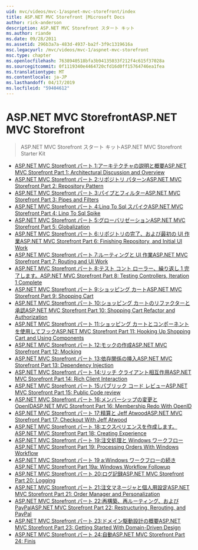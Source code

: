 ```yaml
---
uid: mvc/videos/mvc-1/aspnet-mvc-storefront/index
title: ASP.NET MVC Storefront |Microsoft Docs
author: rick-anderson
description: ASP.NET MVC Storefront スタート キット
ms.author: riande
ms.date: 09/28/2011
ms.assetid: 296b3a7a-483d-4937-ba2f-3f9c1319616a
msc.legacyurl: /mvc/videos/mvc-1/aspnet-mvc-storefront
msc.type: chapter
ms.openlocfilehash: 7638940518bfa3b94135033f212f4c615f37028a
ms.sourcegitcommit: 0f1119340e4464720cfd16d0ff15764746ea1fea
ms.translationtype: MT
ms.contentlocale: ja-JP
ms.lasthandoff: 04/17/2019
ms.locfileid: "59404612"
---
```

# <a name="aspnet-mvc-storefront"></a><span data-ttu-id="726e9-103">ASP.NET MVC Storefront</span><span class="sxs-lookup"><span data-stu-id="726e9-103">ASP.NET MVC Storefront</span></span>

> <span data-ttu-id="726e9-104">ASP.NET MVC Storefront スタート キット</span><span class="sxs-lookup"><span data-stu-id="726e9-104">ASP.NET MVC Storefront Starter Kit</span></span>


- [<span data-ttu-id="726e9-105">ASP.NET MVC Storefront パート 1:アーキテクチャの説明と概要</span><span class="sxs-lookup"><span data-stu-id="726e9-105">ASP.NET MVC Storefront Part 1: Architectural Discussion and Overview</span></span>](aspnet-mvc-storefront-part-1-architectural-discussion-and-overview.md)
- [<span data-ttu-id="726e9-106">ASP.NET MVC Storefront パート 2:リポジトリ パターン</span><span class="sxs-lookup"><span data-stu-id="726e9-106">ASP.NET MVC Storefront Part 2: Repository Pattern</span></span>](aspnet-mvc-storefront-part-2-the-repository-pattern.md)
- [<span data-ttu-id="726e9-107">ASP.NET MVC Storefront パート 3:パイプとフィルター</span><span class="sxs-lookup"><span data-stu-id="726e9-107">ASP.NET MVC Storefront Part 3: Pipes and Filters</span></span>](aspnet-mvc-storefront-part-3-pipes-and-filters.md)
- [<span data-ttu-id="726e9-108">ASP.NET MVC Storefront パート 4:Linq To Sql スパイク</span><span class="sxs-lookup"><span data-stu-id="726e9-108">ASP.NET MVC Storefront Part 4: Linq To Sql Spike</span></span>](aspnet-mvc-storefront-part-4-linq-to-sql-spike.md)
- [<span data-ttu-id="726e9-109">ASP.NET MVC Storefront パート 5:グローバリゼーション</span><span class="sxs-lookup"><span data-stu-id="726e9-109">ASP.NET MVC Storefront Part 5: Globalization</span></span>](aspnet-mvc-storefront-part-5-globalization.md)
- [<span data-ttu-id="726e9-110">ASP.NET MVC Storefront パート 6:リポジトリの完了、および最初の UI 作業</span><span class="sxs-lookup"><span data-stu-id="726e9-110">ASP.NET MVC Storefront Part 6: Finishing Repository, and Initial UI Work</span></span>](aspnet-mvc-storefront-part-6-finishing-the-repository-and-initial-ui-work.md)
- [<span data-ttu-id="726e9-111">ASP.NET MVC Storefront パート 7:ルーティングと UI 作業</span><span class="sxs-lookup"><span data-stu-id="726e9-111">ASP.NET MVC Storefront Part 7: Routing and UI Work</span></span>](aspnet-mvc-storefront-part-7-routing-and-ui-work.md)
- [<span data-ttu-id="726e9-112">ASP.NET MVC Storefront パート 8:テスト コント ローラー、繰り返し 1 完了します。</span><span class="sxs-lookup"><span data-stu-id="726e9-112">ASP.NET MVC Storefront Part 8: Testing Controllers, Iteration 1 Complete</span></span>](aspnet-mvc-storefront-part-8-testing-controllers-iteration-1-complete.md)
- [<span data-ttu-id="726e9-113">ASP.NET MVC Storefront パート 9:ショッピング カート</span><span class="sxs-lookup"><span data-stu-id="726e9-113">ASP.NET MVC Storefront Part 9: Shopping Cart</span></span>](aspnet-mvc-storefront-part-9-the-shopping-cart.md)
- [<span data-ttu-id="726e9-114">ASP.NET MVC Storefront パート 10:ショッピング カートのリファクターと承認</span><span class="sxs-lookup"><span data-stu-id="726e9-114">ASP.NET MVC Storefront Part 10: Shopping Cart Refactor and Authorization</span></span>](aspnet-mvc-storefront-part-10-shopping-cart-refactor-and-authorization.md)
- [<span data-ttu-id="726e9-115">ASP.NET MVC Storefront パート 11:ショッピング カートとコンポーネントを使用してフック</span><span class="sxs-lookup"><span data-stu-id="726e9-115">ASP.NET MVC Storefront Part 11: Hooking Up Shopping Cart and Using Components</span></span>](aspnet-mvc-storefront-part-11-hooking-up-the-shopping-cart-and-using-components.md)
- [<span data-ttu-id="726e9-116">ASP.NET MVC Storefront パート 12:モックの作成</span><span class="sxs-lookup"><span data-stu-id="726e9-116">ASP.NET MVC Storefront Part 12: Mocking</span></span>](aspnet-mvc-storefront-part-12-mocking.md)
- [<span data-ttu-id="726e9-117">ASP.NET MVC Storefront パート 13:依存関係の挿入</span><span class="sxs-lookup"><span data-stu-id="726e9-117">ASP.NET MVC Storefront Part 13: Dependency Injection</span></span>](aspnet-mvc-storefront-part-13-dependency-injection.md)
- [<span data-ttu-id="726e9-118">ASP.NET MVC Storefront パート 14:リッチ クライアント相互作用</span><span class="sxs-lookup"><span data-stu-id="726e9-118">ASP.NET MVC Storefront Part 14: Rich Client Interaction</span></span>](aspnet-mvc-storefront-part-14-rich-client-interaction.md)
- [<span data-ttu-id="726e9-119">ASP.NET MVC Storefront パート 15:パブリック コード レビュー</span><span class="sxs-lookup"><span data-stu-id="726e9-119">ASP.NET MVC Storefront Part 15: Public Code review</span></span>](aspnet-mvc-storefront-part-15-public-code-review.md)
- [<span data-ttu-id="726e9-120">ASP.NET MVC Storefront パート 16:メンバーシップの変更と OpenID</span><span class="sxs-lookup"><span data-stu-id="726e9-120">ASP.NET MVC Storefront Part 16: Membership Redo With OpenID</span></span>](aspnet-mvc-storefront-part-16-membership-redo-with-openid.md)
- [<span data-ttu-id="726e9-121">ASP.NET MVC Storefront パート 17:精算と Jeff Atwood</span><span class="sxs-lookup"><span data-stu-id="726e9-121">ASP.NET MVC Storefront Part 17: Checkout With Jeff Atwood</span></span>](aspnet-mvc-storefront-part-17-checkout-with-jeff-atwood.md)
- [<span data-ttu-id="726e9-122">ASP.NET MVC Storefront パート 18:エクスペリエンスを作成します。</span><span class="sxs-lookup"><span data-stu-id="726e9-122">ASP.NET MVC Storefront Part 18: Creating Experience</span></span>](aspnet-mvc-storefront-part-18-creating-an-experience.md)
- [<span data-ttu-id="726e9-123">ASP.NET MVC Storefront パート 19:注文処理と Windows ワークフロー</span><span class="sxs-lookup"><span data-stu-id="726e9-123">ASP.NET MVC Storefront Part 19: Processing Orders With Windows Workflow</span></span>](aspnet-mvc-storefront-part-19-processing-orders-with-windows-workflow.md)
- [<span data-ttu-id="726e9-124">ASP.NET MVC Storefront パート 19 a:Windows ワークフローの続き</span><span class="sxs-lookup"><span data-stu-id="726e9-124">ASP.NET MVC Storefront Part 19a: Windows Workflow Followup</span></span>](aspnet-mvc-storefront-part-19a-windows-workflow-followup.md)
- [<span data-ttu-id="726e9-125">ASP.NET MVC Storefront パート 20:ログ記録</span><span class="sxs-lookup"><span data-stu-id="726e9-125">ASP.NET MVC Storefront Part 20: Logging</span></span>](aspnet-mvc-storefront-part-20-logging.md)
- [<span data-ttu-id="726e9-126">ASP.NET MVC Storefront パート 21:注文マネージャと個人用設定</span><span class="sxs-lookup"><span data-stu-id="726e9-126">ASP.NET MVC Storefront Part 21: Order Manager and Personalization</span></span>](aspnet-mvc-storefront-part-21-order-manager-and-personalization.md)
- [<span data-ttu-id="726e9-127">ASP.NET MVC Storefront パート 22:再構築、再ルーティング、および PayPal</span><span class="sxs-lookup"><span data-stu-id="726e9-127">ASP.NET MVC Storefront Part 22: Restructuring, Rerouting, and PayPal</span></span>](aspnet-mvc-storefront-part-22-restructuring-rerouting-and-paypal.md)
- [<span data-ttu-id="726e9-128">ASP.NET MVC Storefront パート 23:ドメイン駆動設計の概要</span><span class="sxs-lookup"><span data-stu-id="726e9-128">ASP.NET MVC Storefront Part 23: Getting Started With Domain-Driven Design</span></span>](aspnet-mvc-storefront-part-23-getting-started-with-domain-driven-design.md)
- [<span data-ttu-id="726e9-129">ASP.NET MVC Storefront パート 24:自動</span><span class="sxs-lookup"><span data-stu-id="726e9-129">ASP.NET MVC Storefront Part 24: Finis</span></span>](aspnet-mvc-storefront-part-24-finis.md)
